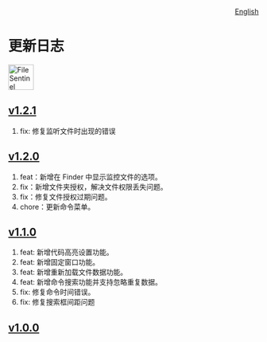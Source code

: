 <p align="right">
  <a href="./CHANGELOG.md">English</a>
</p>
<!--rehype:style=float: right; bottom: -36px; position: relative;-->

更新日志
===

<a target="_blank" href="https://apps.apple.com/app/file-sentinel/6744690194" title="FileSentinel for macOS">
<img alt="FileSentinel AppStore" src="https://jaywcjlove.github.io/sb/download/macos.svg" height="51">
</a>

## [v1.2.1](https://github.com/jaywcjlove/file-sentinel/releases/tag/v1.2.1)

1. fix: 修复监听文件时出现的错误

## [v1.2.0](https://github.com/jaywcjlove/file-sentinel/releases/tag/v1.2.0)

1. feat：新增在 Finder 中显示监控文件的选项。
2. fix：新增文件夹授权，解决文件权限丢失问题。
3. fix：修复文件授权过期问题。
4. chore：更新命令菜单。

## [v1.1.0](https://github.com/jaywcjlove/file-sentinel/releases/tag/v1.1.0)

1. feat: 新增代码高亮设置功能。
2. feat: 新增固定窗口功能。
3. feat: 新增重新加载文件数据功能。
4. feat: 新增命令搜索功能并支持忽略重复数据。
5. fix: 修复命令时间错误。
6. fix: 修复搜索框间距问题 

## [v1.0.0](https://github.com/jaywcjlove/file-sentinel/releases/tag/v1.0.0)